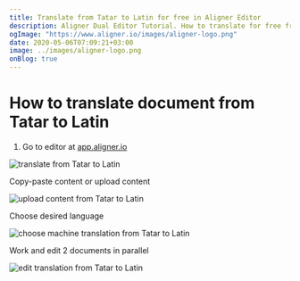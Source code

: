 ```yaml
---
title: Translate from Tatar to Latin for free in Aligner Editor
description: Aligner Dual Editor Tutorial. How to translate for free from Tatar to Latin. Aligner is multilingual document management platform. 
ogImage: "https://www.aligner.io/images/aligner-logo.png"
date: 2020-05-06T07:09:21+03:00
image: ../images/aligner-logo.png
onBlog: true
---
```


# How to translate document from Tatar to Latin

1. Go to editor at [app.aligner.io](https://app.aligner.io "Aligner App web page")

![translate from Tatar to Latin](../aligner-blank-editor.png "translate from Tatar to Latin")

Copy-paste content or upload content

![upload content from Tatar to Latin](../aligner-uploaded-document.png "upload content from Tatar to Latin")

Choose desired language

![choose machine translation from Tatar to Latin](../aligner-language-dropdown.png "choose machine translation from Tatar to Latin")

Work and edit 2 documents in parallel

![edit translation from Tatar to Latin](../aligner-double-sitded-editor.png "edit translation from Tatar to Latin")

